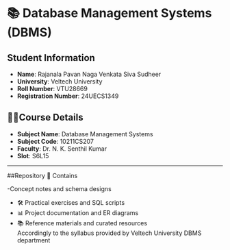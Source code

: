 # 📚 Database Management Systems (DBMS)

## Student Information
- **Name**: Rajanala Pavan Naga Venkata Siva Sudheer  
- **University**: Veltech University  
- **Roll Number**: VTU28669  
- **Registration Number**: 24UECS1349  

## 👨‍💻Course Details
- **Subject Name**: Database Management Systems  
- **Subject Code**: 10211CS207  
- **Faculty**: Dr. N. K. Senthil Kumar  
- **Slot**: S6L15  

---

##Repository 📂 Contains

-Concept notes and schema designs  
- 🛠️ Practical exercises and SQL scripts  
- 📊 Project documentation and ER diagrams  
- 📚 Reference materials and curated resources  
Accordingly to the syllabus provided by Veltech University DBMS department 